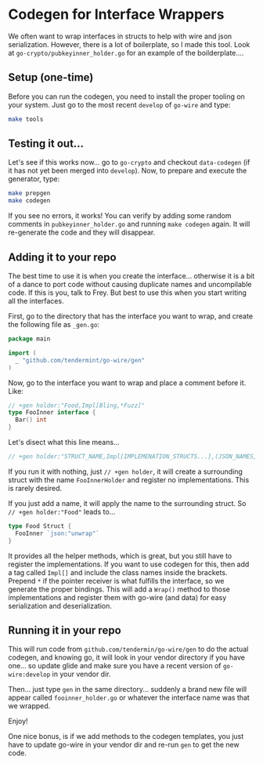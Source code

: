 # Codegen for Interface Wrappers

We often want to wrap interfaces in structs to help with wire and json serialization.  However, there is a lot of boilerplate, so I made this tool.  Look at `go-crypto/pubkeyinner_holder.go` for an example of the boilderplate....

## Setup (one-time)

Before you can run the codegen, you need to install the proper tooling on your system. Just go to the most recent `develop` of `go-wire` and type:

```bash
make tools
```

## Testing it out...

Let's see if this works now... go to `go-crypto` and checkout `data-codegen` (if it has not yet been merged into `develop`).  Now, to prepare and execute the generator, type:

```bash
make prepgen
make codegen
```

If you see no errors, it works!  You can verify by adding some random comments in `pubkeyinner_holder.go` and running `make codegen` again.  It will re-generate the code and they will disappear.

## Adding it to your repo

The best time to use it is when you create the interface... otherwise it is a bit of a dance to port code without causing duplicate names and uncompilable code.  If this is you, talk to Frey.  But best to use this when you start writing all the interfaces.

First, go to the directory that has the interface you want to wrap, and create the following file as `_gen.go`:

```Go
package main

import (
  _ "github.com/tendermint/go-wire/gen"
)
```

Now, go to the interface you want to wrap and place a comment before it.  Like:

```Go
// +gen holder:"Food,Impl[Bling,*Fuzz]"
type FooInner interface {
  Bar() int
}
```

Let's disect what this line means...

```Go
// +gen holder:"STRUCT_NAME,Impl[IMPLEMENATION_STRUCTS...],(JSON_NAMES,...)"
```

If you run it with nothing, just `// +gen holder`, it will create a surrounding struct with the name `FooInnerHolder` and register no implementations. This is rarely desired.

If you just add a name, it will apply the name to the surrounding struct.  So `// +gen holder:"Food"` leads to...

```Go
type Food Struct {
  FooInner `json:"unwrap"`
}
```

It provides all the helper methods, which is great, but you still have to register the implementations.  If you want to use codegen for this, then add a tag called `Impl[]` and include the class names inside the brackets.  Prepend `*` if the pointer receiver is what fulfills the interface, so we generate the proper bindings. This will add a `Wrap()` method to those implementations and register them with go-wire (and data) for easy serialization and deserialization.

## Running it in your repo

This will run code from `github.com/tendermin/go-wire/gen` to do the actual codegen, and knowing go, it will look in your vendor directory if you have one... so update glide and make sure you have a recent version of `go-wire:develop` in your vendor dir.

Then... just type `gen` in the same directory... suddenly a brand new file will appear called `fooinner_holder.go` or whatever the interface name was that we wrapped.

Enjoy!

One nice bonus, is if we add methods to the codegen templates, you just have to update go-wire in your vendor dir and re-run `gen` to get the new code.
